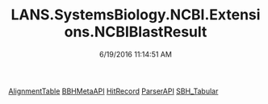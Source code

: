 ﻿---
title: LANS.SystemsBiology.NCBI.Extensions.NCBIBlastResult
date: 6/19/2016 11:14:51 AM
---

[AlignmentTable](T-LANS.SystemsBiology.NCBI.Extensions.NCBIBlastResult.AlignmentTable.html)
[BBHMetaAPI](T-LANS.SystemsBiology.NCBI.Extensions.NCBIBlastResult.BBHMetaAPI.html)
[HitRecord](T-LANS.SystemsBiology.NCBI.Extensions.NCBIBlastResult.HitRecord.html)
[ParserAPI](T-LANS.SystemsBiology.NCBI.Extensions.NCBIBlastResult.ParserAPI.html)
[SBH_Tabular](T-LANS.SystemsBiology.NCBI.Extensions.NCBIBlastResult.SBH_Tabular.html)
